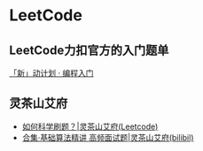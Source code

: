 # LeetCode

## LeetCode力扣官方的入门题单
[「新」动计划 · 编程入门](https://leetcode.cn/studyplan/primers-list/)


## 灵茶山艾府
- [如何科学刷题？|灵茶山艾府(Leetcode)](https://leetcode.cn/circle/discuss/RvFUtj/)
- [合集·基础算法精讲 高频面试题|灵茶山艾府(bilibil)](https://space.bilibili.com/206214/lists/842776?type=season)
